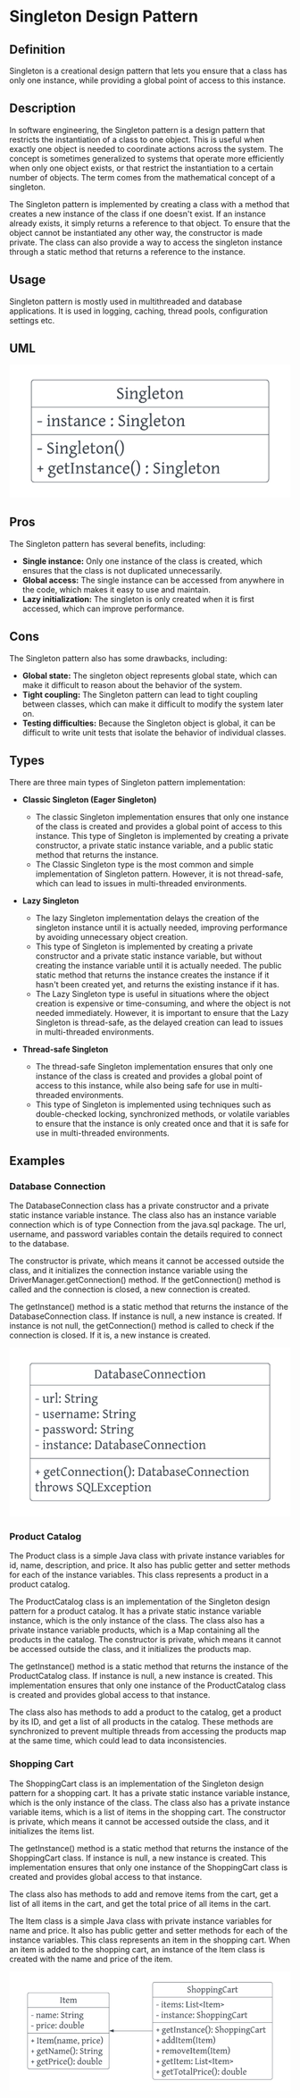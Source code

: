 # Singleton Design Pattern

## Definition

Singleton is a creational design pattern that lets you ensure that a class has only one instance, while providing a global point of access to this instance.

## Description

In software engineering, the Singleton pattern is a design pattern that restricts the instantiation of a class to one object. This is useful when exactly one object is needed to coordinate actions across the system. The concept is sometimes generalized to systems that operate more efficiently when only one object exists, or that restrict the instantiation to a certain number of objects. The term comes from the mathematical concept of a singleton.

The Singleton pattern is implemented by creating a class with a method that creates a new instance of the class if one doesn't exist. If an instance already exists, it simply returns a reference to that object. To ensure that the object cannot be instantiated any other way, the constructor is made private. The class can also provide a way to access the singleton instance through a static method that returns a reference to the instance.

## Usage

Singleton pattern is mostly used in multithreaded and database applications. It is used in logging, caching, thread pools, configuration settings etc.

## UML

![alt text](https://github.com/karimtismail/Design-Pattern/blob/main/src/main/java/org/patterns/creational/singleton/uml.png)

## Pros

The Singleton pattern has several benefits, including:
- **Single instance:** Only one instance of the class is created, which ensures that the class is not duplicated unnecessarily.
- **Global access:** The single instance can be accessed from anywhere in the code, which makes it easy to use and maintain.
- **Lazy initialization:** The singleton is only created when it is first accessed, which can improve performance.

## Cons

The Singleton pattern also has some drawbacks, including:
- **Global state:** The singleton object represents global state, which can make it difficult to reason about the behavior of the system.
- **Tight coupling:** The Singleton pattern can lead to tight coupling between classes, which can make it difficult to modify the system later on.
- **Testing difficulties:** Because the Singleton object is global, it can be difficult to write unit tests that isolate the behavior of individual classes.

## Types

There are three main types of Singleton pattern implementation:

- **Classic Singleton (Eager Singleton)** 
    - The classic Singleton implementation ensures that only one instance of the class is created and provides a global point of access to this instance. This type of Singleton is implemented by creating a private constructor, a private static instance variable, and a public static method that returns the instance. 
    - The Classic Singleton type is the most common and simple implementation of Singleton pattern. However, it is not thread-safe, which can lead to issues in multi-threaded environments.

- **Lazy Singleton**
    - The lazy Singleton implementation delays the creation of the singleton instance until it is actually needed, improving performance by avoiding unnecessary object creation.
    - This type of Singleton is implemented by creating a private constructor and a private static instance variable, but without creating the instance variable until it is actually needed. The public static method that returns the instance creates the instance if it hasn't been created yet, and returns the existing instance if it has.
    - The Lazy Singleton type is useful in situations where the object creation is expensive or time-consuming, and where the object is not needed immediately. However, it is important to ensure that the Lazy Singleton is thread-safe, as the delayed creation can lead to issues in multi-threaded environments.

- **Thread-safe Singleton** 
    - The thread-safe Singleton implementation ensures that only one instance of the class is created and provides a global point of access to this instance, while also being safe for use in multi-threaded environments.
    - This type of Singleton is implemented using techniques such as double-checked locking, synchronized methods, or volatile variables to ensure that the instance is only created once and that it is safe for use in multi-threaded environments.

## Examples

### Database Connection

The DatabaseConnection class has a private constructor and a private static instance variable instance. The class also has an instance variable connection which is of type Connection from the java.sql package. The url, username, and password variables contain the details required to connect to the database.

The constructor is private, which means it cannot be accessed outside the class, and it initializes the connection instance variable using the DriverManager.getConnection() method. If the getConnection() method is called and the connection is closed, a new connection is created.

The getInstance() method is a static method that returns the instance of the DatabaseConnection class. If instance is null, a new instance is created. If instance is not null, the getConnection() method is called to check if the connection is closed. If it is, a new instance is created.

![alt text](https://github.com/karimtismail/Design-Pattern/blob/main/src/main/java/org/patterns/creational/singleton/databaseConnectionExample/uml.png)

### Product Catalog

The Product class is a simple Java class with private instance variables for id, name, description, and price. It also has public getter and setter methods for each of the instance variables. This class represents a product in a product catalog.

The ProductCatalog class is an implementation of the Singleton design pattern for a product catalog. It has a private static instance variable instance, which is the only instance of the class. The class also has a private instance variable products, which is a Map containing all the products in the catalog. The constructor is private, which means it cannot be accessed outside the class, and it initializes the products map.

The getInstance() method is a static method that returns the instance of the ProductCatalog class. If instance is null, a new instance is created. This implementation ensures that only one instance of the ProductCatalog class is created and provides global access to that instance.

The class also has methods to add a product to the catalog, get a product by its ID, and get a list of all products in the catalog. These methods are synchronized to prevent multiple threads from accessing the products map at the same time, which could lead to data inconsistencies.

### Shopping Cart

The ShoppingCart class is an implementation of the Singleton design pattern for a shopping cart. It has a private static instance variable instance, which is the only instance of the class. The class also has a private instance variable items, which is a list of items in the shopping cart. The constructor is private, which means it cannot be accessed outside the class, and it initializes the items list.

The getInstance() method is a static method that returns the instance of the ShoppingCart class. If instance is null, a new instance is created. This implementation ensures that only one instance of the ShoppingCart class is created and provides global access to that instance.

The class also has methods to add and remove items from the cart, get a list of all items in the cart, and get the total price of all items in the cart.

The Item class is a simple Java class with private instance variables for name and price. It also has public getter and setter methods for each of the instance variables. This class represents an item in the shopping cart. When an item is added to the shopping cart, an instance of the Item class is created with the name and price of the item.

![alt text](https://github.com/karimtismail/Design-Pattern/blob/main/src/main/java/org/patterns/creational/singleton/shoppingCartExample/uml.png)
